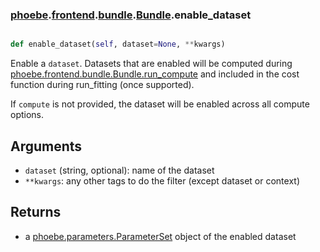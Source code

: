 ### [phoebe](phoebe.md).[frontend](phoebe.frontend.md).[bundle](phoebe.frontend.bundle.md).[Bundle](phoebe.frontend.bundle.Bundle.md).enable_dataset

```py

def enable_dataset(self, dataset=None, **kwargs)

```



Enable a `dataset`.  Datasets that are enabled will be computed
during [phoebe.frontend.bundle.Bundle.run_compute](phoebe.frontend.bundle.Bundle.run_compute.md) and included in the cost function
during run_fitting (once supported).

If `compute` is not provided, the dataset will be enabled across all
compute options.

Arguments
-----------
* `dataset` (string, optional): name of the dataset
* `**kwargs`:  any other tags to do the filter
    (except dataset or context)

Returns
---------
* a [phoebe.parameters.ParameterSet](phoebe.parameters.ParameterSet.md) object of the enabled dataset


